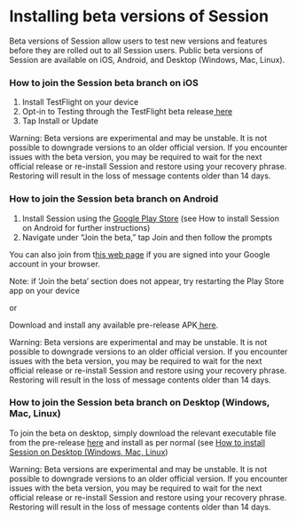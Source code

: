 # Installing beta versions of Session

Beta versions of Session allow users to test new versions and features before they are rolled out to all Session users. Public beta versions of Session are available on iOS, Android, and Desktop (Windows, Mac, Linux).

### How to join the Session beta branch on iOS

1. Install TestFlight on your device
2. Opt-in to Testing through the TestFlight beta release[ here](https://testflight.apple.com/join/EB9BcELO)
3. Tap Install or Update

Warning: Beta versions are experimental and may be unstable. It is not possible to downgrade versions to an older official version. If you encounter issues with the beta version, you may be required to wait for the next official release or re-install Session and restore using your recovery phrase. Restoring will result in the loss of message contents older than 14 days.

### How to join the Session beta branch on Android

1. Install Session using the [Google Play Store](https://play.google.com/store/apps/details?id=network.loki.messenger\&hl=en_AU\&gl=US\&pli=1) (see How to install Session on Android for further instructions)
2. Navigate  under “Join the beta,” tap Join and then follow the prompts

You can also join from t[his web page](https://play.google.com/apps/testing/network.loki.messenger) if you are signed into your Google account in your browser.

Note: if ‘Join the beta’ section does not appear, try restarting the Play Store app on your device

or

Download and install any available pre-release APK[ here](https://getsession.org/apk).

Warning: Beta versions are experimental and may be unstable. It is not possible to downgrade versions to an older official version. If you encounter issues with the beta version, you may be required to wait for the next official release or re-install Session and restore using your recovery phrase. Restoring will result in the loss of message contents older than 14 days.

### How to join the Session beta branch on Desktop (Windows, Mac, Linux)

To join the beta on desktop, simply download the relevant executable file from the pre-release [here](https://github.com/session-foundation/session-desktop/releases) and install as per normal (see [How to install Session on Desktop (Windows, Mac, Linux](./#how-to-install-session-on-desktop-windows-mac-linux-appimage))

Warning: Beta versions are experimental and may be unstable. It is not possible to downgrade versions to an older official version. If you encounter issues with the beta version, you may be required to wait for the next official release or re-install Session and restore using your recovery phrase. Restoring will result in the loss of message contents older than 14 days.
